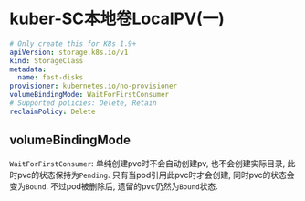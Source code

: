 # kuber-SC本地卷LocalPV(一)

```yaml
# Only create this for K8s 1.9+
apiVersion: storage.k8s.io/v1
kind: StorageClass
metadata:
  name: fast-disks
provisioner: kubernetes.io/no-provisioner
volumeBindingMode: WaitForFirstConsumer
# Supported policies: Delete, Retain
reclaimPolicy: Delete
```

## volumeBindingMode

`WaitForFirstConsumer`: 单纯创建pvc时不会自动创建pv, 也不会创建实际目录, 此时pvc的状态保持为`Pending`. 只有当pod引用此pvc时才会创建, 同时pvc的状态会变为`Bound`. 不过pod被删除后, 遗留的pvc仍然为`Bound`状态.

